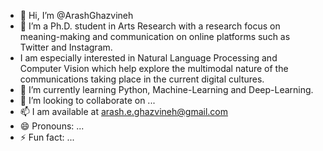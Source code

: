 - 👋 Hi, I’m @ArashGhazvineh
- 👀 I’m a Ph.D. student in Arts Research with a research focus on meaning-making and communication on online platforms such as Twitter and Instagram.
- I am especially interested in Natural Language Processing and Computer Vision which help explore the multimodal nature of the communications taking place in the current digital cultures.
- 🌱 I’m currently learning Python, Machine-Learning and Deep-Learning.
- 💞️ I’m looking to collaborate on ...
- 📫 I am available at arash.e.ghazvineh@gmail.com
- 😄 Pronouns: ...
- ⚡ Fun fact: ...

<!---
ArashGhazvineh/ArashGhazvineh is a ✨ special ✨ repository because its `README.md` (this file) appears on your GitHub profile.
You can click the Preview link to take a look at your changes.
--->
